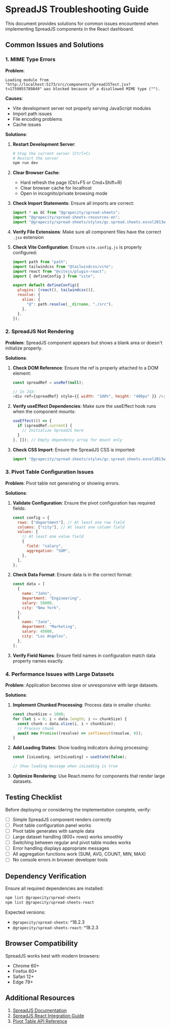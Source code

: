 # SpreadJS Troubleshooting Guide

This document provides solutions for common issues encountered when implementing SpreadJS components in the React dashboard.

## Common Issues and Solutions

### 1. MIME Type Errors

**Problem**:

```
Loading module from "http://localhost:5173/src/components/SpreadJSTest.jsx?t=1759055789849" was blocked because of a disallowed MIME type ("").
```

**Causes**:

- Vite development server not properly serving JavaScript modules
- Import path issues
- File encoding problems
- Cache issues

**Solutions**:

1. **Restart Development Server**:

   ```bash
   # Stop the current server (Ctrl+C)
   # Restart the server
   npm run dev
   ```

2. **Clear Browser Cache**:

   - Hard refresh the page (Ctrl+F5 or Cmd+Shift+R)
   - Clear browser cache for localhost
   - Open in incognito/private browsing mode

3. **Check Import Statements**:
   Ensure all imports are correct:

   ```javascript
   import * as GC from "@grapecity/spread-sheets";
   import "@grapecity/spread-sheets-resources-en";
   import "@grapecity/spread-sheets/styles/gc.spread.sheets.excel2013white.css";
   ```

4. **Verify File Extensions**:
   Make sure all component files have the correct `.jsx` extension

5. **Check Vite Configuration**:
   Ensure `vite.config.js` is properly configured:

   ```javascript
   import path from "path";
   import tailwindcss from "@tailwindcss/vite";
   import react from "@vitejs/plugin-react";
   import { defineConfig } from "vite";

   export default defineConfig({
     plugins: [react(), tailwindcss()],
     resolve: {
       alias: {
         "@": path.resolve(__dirname, "./src"),
       },
     },
   });
   ```

### 2. SpreadJS Not Rendering

**Problem**:
SpreadJS component appears but shows a blank area or doesn't initialize properly.

**Solutions**:

1. **Check DOM Reference**:
   Ensure the ref is properly attached to a DOM element:

   ```javascript
   const spreadRef = useRef(null);

   // In JSX:
   <div ref={spreadRef} style={{ width: "100%", height: "400px" }} />;
   ```

2. **Verify useEffect Dependencies**:
   Make sure the useEffect hook runs when the component mounts:

   ```javascript
   useEffect(() => {
     if (spreadRef.current) {
       // Initialize SpreadJS here
     }
   }, []); // Empty dependency array for mount only
   ```

3. **Check CSS Import**:
   Ensure the SpreadJS CSS is imported:
   ```javascript
   import "@grapecity/spread-sheets/styles/gc.spread.sheets.excel2013white.css";
   ```

### 3. Pivot Table Configuration Issues

**Problem**:
Pivot table not generating or showing errors.

**Solutions**:

1. **Validate Configuration**:
   Ensure the pivot configuration has required fields:

   ```javascript
   const config = {
     rows: ["department"], // At least one row field
     columns: ["city"], // At least one column field
     values: [
       // At least one value field
       {
         field: "salary",
         aggregation: "SUM",
       },
     ],
   };
   ```

2. **Check Data Format**:
   Ensure data is in the correct format:

   ```javascript
   const data = [
     {
       name: "John",
       department: "Engineering",
       salary: 50000,
       city: "New York",
     },
     {
       name: "Jane",
       department: "Marketing",
       salary: 45000,
       city: "Los Angeles",
     },
   ];
   ```

3. **Verify Field Names**:
   Ensure field names in configuration match data property names exactly.

### 4. Performance Issues with Large Datasets

**Problem**:
Application becomes slow or unresponsive with large datasets.

**Solutions**:

1. **Implement Chunked Processing**:
   Process data in smaller chunks:

   ```javascript
   const chunkSize = 1000;
   for (let i = 0; i < data.length; i += chunkSize) {
     const chunk = data.slice(i, i + chunkSize);
     // Process chunk
     await new Promise((resolve) => setTimeout(resolve, 0));
   }
   ```

2. **Add Loading States**:
   Show loading indicators during processing:

   ```javascript
   const [isLoading, setIsLoading] = useState(false);

   // Show loading message when isLoading is true
   ```

3. **Optimize Rendering**:
   Use React.memo for components that render large datasets.

## Testing Checklist

Before deploying or considering the implementation complete, verify:

- [ ] Simple SpreadJS component renders correctly
- [ ] Pivot table configuration panel works
- [ ] Pivot table generates with sample data
- [ ] Large dataset handling (800+ rows) works smoothly
- [ ] Switching between regular and pivot table modes works
- [ ] Error handling displays appropriate messages
- [ ] All aggregation functions work (SUM, AVG, COUNT, MIN, MAX)
- [ ] No console errors in browser developer tools

## Dependency Verification

Ensure all required dependencies are installed:

```bash
npm list @grapecity/spread-sheets
npm list @grapecity/spread-sheets-react
```

Expected versions:

- `@grapecity/spread-sheets`: ^18.2.3
- `@grapecity/spread-sheets-react`: ^18.2.3

## Browser Compatibility

SpreadJS works best with modern browsers:

- Chrome 60+
- Firefox 60+
- Safari 12+
- Edge 79+

## Additional Resources

1. [SpreadJS Documentation](https://www.grapecity.com/spreadjs/docs)
2. [SpreadJS React Integration Guide](https://www.grapecity.com/spreadjs/react)
3. [Pivot Table API Reference](https://www.grapecity.com/spreadjs/docs/v18/API/index.html)
